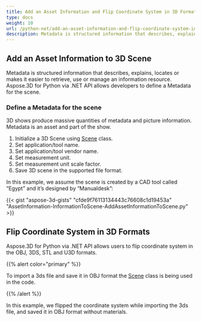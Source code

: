 ```yaml
---
title: Add an Asset Information and Flip Coordinate System in 3D Formats
type: docs
weight: 10
url: /python-net/add-an-asset-information-and-flip-coordinate-system-in-3d-formats/
description: Metadata is structured information that describes, explains, locates or makes it easier to retrieve, use or manage an information resource. Aspose.3D for Python via .NET API allows developers to define a Metadata for the scene.
---
```


## **Add an Asset Information to 3D Scene**
Metadata is structured information that describes, explains, locates or makes it easier to retrieve, use or manage an information resource. Aspose.3D for Python via .NET API allows developers to define a Metadata for the scene.
### **Define a Metadata for the scene**
3D shows produce massive quantities of metadata and picture information. Metadata is an asset and part of the show.

1. Initialize a 3D Scene using [Scene]() class.
1. Set application/tool name.
1. Set application/tool vendor name.
1. Set measurement unit.
1. Set measurement unit scale factor.
1. Save 3D scene in the supported file format.

In this example, we assume the scene is created by a CAD tool called “Egypt” and it’s designed by “Manualdesk”:

{{< gist "aspose-3d-gists" "cfde9f76113134443c76608c1d19453a" "AssetInformation-InformationToScene-AddAssetInformationToScene.py" >}}
## **Flip Coordinate System in 3D Formats**
Aspose.3D for Python via .NET API allows users to flip coordinate system in the OBJ, 3DS, STL and U3D formats.

{{% alert color="primary" %}} 

To import a 3ds file and save it in OBJ format the [Scene](https://reference.aspose.com/3d/python-net/aspose.threed/scene) class is being used in the code.

{{% /alert %}} 

In this example, we flipped the coordinate system while importing the 3ds file, and saved it in OBJ format without materials.
